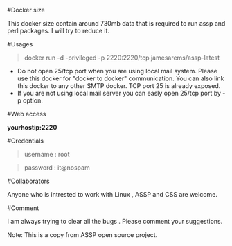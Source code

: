 #Docker size

This docker size contain around 730mb data that is required to run assp and perl packages. I will try to reduce it.

#Usages

>docker run -d -privileged -p 2220:2220/tcp jamesarems/assp-latest

* Do not open 25/tcp port when you are using local mail system. Please use this docker for "docker to docker" communication. You can also link this docker to any other SMTP docker. TCP port 25 is already exposed.
* If you are not using local mail server you can easly open 25/tcp port by -p option.

#Web access

**yourhostip:2220**

#Credentials

>username : root

>password : it@nospam

#Collaborators

Anyone who is intrested to work with Linux , ASSP and CSS are welcome.


#Comment

I am always trying to clear all the bugs . Please comment your suggestions.

Note: This is a copy from ASSP open source project.
